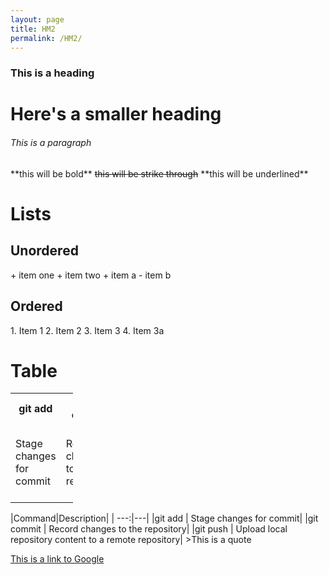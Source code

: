 ```yaml
---
layout: page
title: HM2
permalink: /HM2/
---
```

<html>
<h3>This is a heading</h3>
<h1>Here's a smaller heading</h1>
<h6>This is a paragraph</h6>
<p>**this will be bold** <strike>this will be strike through</strike> **this will be underlined**</p>
<h1>Lists</h1>
<h2>Unordered</h2>
+ item one
+ item two
  + item a
  - item b
  <h2>Ordered</h2>
  1. Item 1
  2. Item 2
  3. Item 3
  4. Item 3a

  <h1>Table</h1>
  <table style="width:100">
    <tr>
      <th>git add</th>
      <th>git commit</th>
      <th>git push</th>
    </tr>
    <tr>
      <td>Stage changes for commit</td>
      <td>Record changes to the repository</td>
      <td>Upload local repository content to a remote repository</td>
    </tr>
  </table>
  |Command|Description|
  | ---:|---|
  |git add | Stage changes for commit|
  |git commit | Record changes to the repository|
  |git push | Upload local repository content to a remote repository|
  >This is a quote
  <p><a href="https://www.google.com">This is a link to Google</a></p>
  </html>
